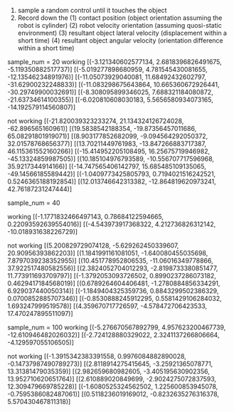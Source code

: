 1. sample a random control until it touches the object
2. Record down the (1) contact position (object orientation assuming the robot is cylinder)
                   (2) robot velocity orientation (assuming quosi-static environment)
                   (3) resultant object lateral velocity (displacement within a short time)
                   (4) resultant object angular velocity (orientation difference within a short time)


sample_num = 20
working
[(-3.121340602577134, 2.6818396826491675, -5.119350882517737)]
[(-5.019277898680959, 4.781545430081655, -12.13546234891976)]
[(-11.05073929040081, 11.68492432602797, -31.62900232248833)]
[(-11.083298675643864, 10.665360672926441, -30.29749900032691)]
[(-8.308095899346025, 7.688321184080872, -21.63734614100355)]
[(-6.020810608030183, 5.5656580934073165, -14.192579114560807)]




not working
[(-21.820039323233274, 21.134324126724028, -62.896565160961)]
[(19.5838542188354, -19.87356457011686, 65.08291801919071)]
[(8.903177852682099, -9.094564292050372, 32.01578768656377)]
[(13.70211449761983, -13.847266883717387, 46.115361552160266)]
[(-15.414952205108495, 16.25675719946982, -45.13324859987505)]
[(10.185104976793589, -10.556707717596968, 35.9217344914166)]
[(-14.747565406142797, 15.685485109135065, -49.14566185589442)]
[(-1.0409773425805793, 0.7194021516242521, 0.5246365188192854)]
[(12.013746642313382, -12.864819620973241, 42.76187231247444)]


sample_num = 40

working
[(-1.1771832466497143, 0.78684122594665, 0.22093592639554016)]
[(-4.543973917368322, 4.212736826312142, -10.018931638226729)]


not working
[(5.200829729074128, -5.629262450339607, 20.90956393862203)]
[(1.1841991161081051, -1.640080455035698, 7.8797039238352955)]
[(10.451778952806535, -11.06016349778866, 37.922517480582556)]
[(2.3824052704012293, -2.8198733380851477, 11.773911693709797)]
[(-1.3792053093726502, 0.8990237286073182, 0.4629417184568019)]
[(0.6789264604406481, -1.2780884856334291, 6.929037440050314)]
[(-1.1849404325359736, 0.8843299502386329, 0.0700852885707346)]
[(-0.8530888245912295, 0.5581429106284032, 1.693247999519578)]
[(4.359670717726597, -4.578472706423533, 17.470247895511097)]

sample_num = 100
working
[(-5.276670567892799, 4.957623200467739, -12.610946482026032)]
[(-2.724128880329022, 2.3241137266806664, -4.129597055106505)]

not working
[(-1.3915342383391558, 0.9976084882890028, -0.14737987490789273)]
[(2.8118914275415645, -3.25921365078771, 13.31381479035359)]
[(2.982659680982605, -3.405195630902356, 13.952710620651764)]
[(2.610889020849699, -2.9024275072837593, 12.309479669785228)]
[(-1.6080525324562502, 1.225600853945078, -0.7595386082487061)]
[(0.5118236019169012, -0.8232635276316378, 5.570430467811318)]
